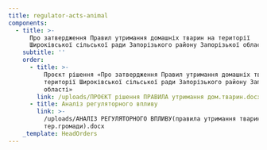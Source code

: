 ```yaml
---
title: regulator-acts-animal
components:
  - title: >-
      Про затвердження Правил утримання домашніх тварин на території
      Широківської сільської ради Запорізького району Запорізької області
    subtitle: ''
    order:
      - title: >-
          Проєкт рішення «Про затвердження Правил утримання домашніх тварин на
          території Широківської сільської ради Запорізького району Запорізької
          області»
        link: /uploads/ПРОЄКТ рішення ПРАВИЛА утримання дом.тварин.docx
      - title: Аналіз регуляторного впливу
        link: >-
          /uploads/АНАЛІЗ РЕГУЛЯТОРНОГО ВПЛИВУ(правила утримання тварин на
          тер.громади).docx
    _template: HeadOrders
---
```


